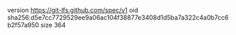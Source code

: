 version https://git-lfs.github.com/spec/v1
oid sha256:d5e7cc7729529ee9a06ac104f38877e3408d1d5ba7a322c4a0b7cc6b2f57a950
size 364
